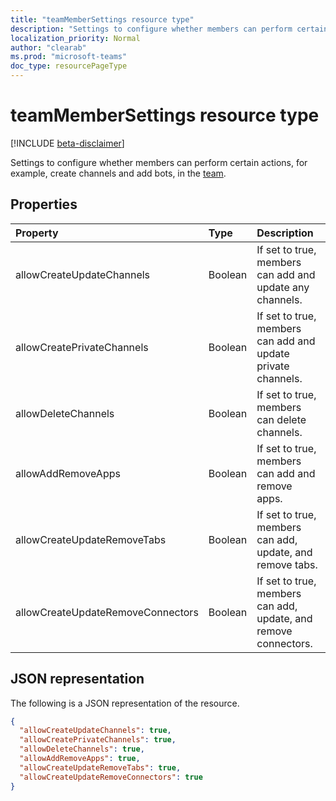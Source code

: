 ```yaml
---
title: "teamMemberSettings resource type"
description: "Settings to configure whether members can perform certain actions, for example, create channels and add bots, in the team."
localization_priority: Normal
author: "clearab"
ms.prod: "microsoft-teams"
doc_type: resourcePageType
---
```


# teamMemberSettings resource type

[!INCLUDE [beta-disclaimer](../../includes/beta-disclaimer.md)]

Settings to configure whether members can perform certain actions, for example, create channels and add bots, in the [team](team.md).

## Properties
| Property	   | Type	|Description|
|:---------------|:--------|:----------|
|allowCreateUpdateChannels|Boolean|If set to true, members can add and update any channels.|
|allowCreatePrivateChannels|Boolean|If set to true, members can add and update private channels.|
|allowDeleteChannels|Boolean|If set to true, members can delete channels.|
|allowAddRemoveApps|Boolean|If set to true, members can add and remove apps.|
|allowCreateUpdateRemoveTabs|Boolean|If set to true, members can add, update, and remove tabs. |
|allowCreateUpdateRemoveConnectors|Boolean|If set to true, members can add, update, and remove connectors.|

## JSON representation

The following is a JSON representation of the resource.

<!-- {
  "blockType": "resource",
  "@odata.type": "microsoft.graph.teamMemberSettings"
}-->

```json
{
  "allowCreateUpdateChannels": true,
  "allowCreatePrivateChannels": true,
  "allowDeleteChannels": true,
  "allowAddRemoveApps": true,
  "allowCreateUpdateRemoveTabs": true,
  "allowCreateUpdateRemoveConnectors": true
}
```

<!-- uuid: 8fcb5dbc-d5aa-4681-8e31-b001d5168d79
2015-10-25 14:57:30 UTC -->
<!--
{
  "type": "#page.annotation",
  "description": "team's memberSettings resource",
  "keywords": "",
  "section": "documentation",
  "tocPath": "",
  "suppressions": []
}
-->
